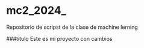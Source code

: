 # mc2_2024_
Repositorio de scripst de la clase de machine lerning


###titulo
Este es mi proyecto con cambios